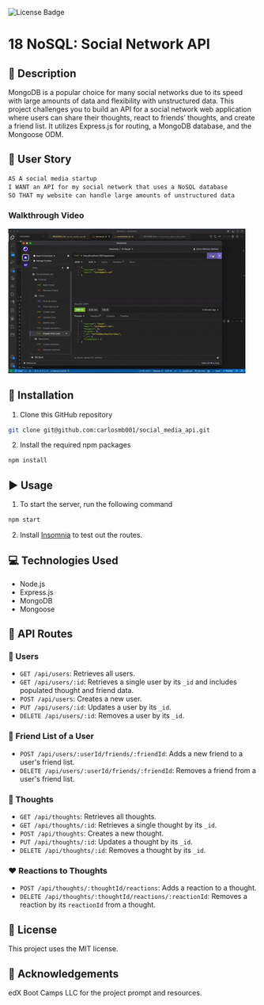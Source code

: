 ![License Badge](https://img.shields.io/badge/license-MIT-green)

# 18 NoSQL: Social Network API
## 🌟 Description
MongoDB is a popular choice for many social networks due to its speed with large amounts of data and flexibility with unstructured data. This project challenges you to build an API for a social network web application where users can share their thoughts, react to friends’ thoughts, and create a friend list. It utilizes Express.js for routing, a MongoDB database, and the Mongoose ODM.

## 📜 User Story
```md
AS A social media startup
I WANT an API for my social network that uses a NoSQL database
SO THAT my website can handle large amounts of unstructured data
```
### Walkthrough Video
<a href="https://www.youtube.com/watch?v=9HfLLEZ3hMI&t=13s"><img src="assets/socialMediaApi.gif" alt="Website Preview"></a>


## 🚀 Installation
1. Clone this GitHub repository
```bash
git clone git@github.com:carlosmb001/social_media_api.git
```
2. Install the required npm packages
```bash
npm install
```
## ▶️ Usage
1. To start the server, run the following command
```bash
npm start
```
2. Install [Insomnia](https://insomnia.rest/download) to test out the routes.
## 💻 Technologies Used
- Node.js
- Express.js
- MongoDB
- Mongoose

## 🔗 API Routes
### 🚶 Users
- `GET /api/users`: Retrieves all users.
- `GET /api/users/:id`: Retrieves a single user by its `_id` and includes populated thought and friend data.
- `POST /api/users`: Creates a new user.
- `PUT /api/users/:id`: Updates a user by its `_id`.
- `DELETE /api/users/:id`: Removes a user by its `_id`.
###  👯 Friend List of a User
- `POST /api/users/:userId/friends/:friendId`: Adds a new friend to a user's friend list.
- `DELETE /api/users/:userId/friends/:friendId`: Removes a friend from a user's friend list.
### 💭 Thoughts
- `GET /api/thoughts`: Retrieves all thoughts.
- `GET /api/thoughts/:id`: Retrieves a single thought by its `_id`.
- `POST /api/thoughts`: Creates a new thought.
- `PUT /api/thoughts/:id`: Updates a thought by its `_id`.
- `DELETE /api/thoughts/:id`: Removes a thought by its `_id`.
### ❤️ Reactions to Thoughts
- `POST /api/thoughts/:thoughtId/reactions`: Adds a reaction to a thought.
- `DELETE /api/thoughts/:thoughtId/reactions/:reactionId`: Removes a reaction by its `reactionId` from a thought.

## 📄 License
This project uses the MIT license.
## 👏 Acknowledgements
edX Boot Camps LLC for the project prompt and resources.




